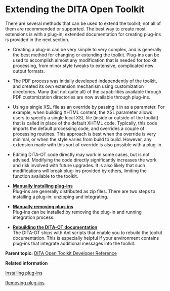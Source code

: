 # Extending the DITA Open Toolkit

There are several methods that can be used to extend the toolkit; not all of them are recommended or supported. The best way to create most extensions is with a plug-in; extended documentation for creating plug-ins is provided in the next section.

-   Creating a plug-in can be very simple to very complex, and is generally the best method for changing or extending the toolkit. Plug-ins can be used to accomplish almost any modification that is needed for toolkit processing, from minor style tweaks to extensive, complicated new output formats.
-   The PDF process was initially developed independently of the toolkit, and created its own extension mechanism using customization directories. Many \(but not quite all\) of the capabilities available through PDF customization directories are now available through plug-ins.
-   Using a single XSL file as an override by passing it in as a parameter. For example, when building XHTML content, the XSL parameter allows users to specify a single local XSL file \(inside or outside of the toolkit\) that is called in place of the default XHTML code. Typically, this code imports the default processing code, and overrides a couple of processing routines. This approach is best when the override is very minimal, or when the style varies from build to build. However, any extension made with this sort of override is also possible with a plug-in.
-   Editing DITA-OT code directly may work in some cases, but is not advised. Modifying the code directly significantly increases the work and risk involved with future upgrades. It is also likely that such modifications will break plug-ins provided by others, limiting the function available to the toolkit.

-   **[Manually installing plug-ins](../dev_ref/plugins-installing.md)**  
Plug-ins are generally distributed as zip files. There are two steps to installing a plug-in: unzipping and integrating.
-   **[Manually removing plug-ins](../dev_ref/plugins-removing.md)**  
Plug-ins can be installed by removing the plug-in and running integration process.
-   **[Rebuilding the DITA-OT documentation](../dev_ref/rebuilding-the-dita-ot-documentation.md)**  
The DITA-OT ships with Ant scripts that enable you to rebuild the toolkit documentation. This is especially helpful if your environment contains plug-ins that integrate additional messages into the toolkit.

**Parent topic:** [DITA Open Toolkit Developer Reference](../dev_ref/index.md)

**Related information**  


[Installing plug-ins](../user-guide/plugins-installing.md)

[Removing plug-ins](../user-guide/plugins-removing.md)

